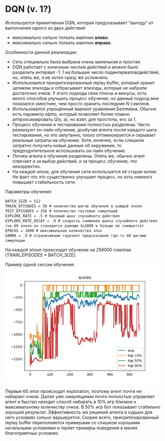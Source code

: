 # DQN (v. 1?)

Используется примитивная DQN, которая предсказывает "выгоду" от выполнения одного из двух действий:
- максимально сильно толкать маятник **влево**.
- максимально сильно толкать маятник **вправо**.

Особенности данной реализации:
- Сеть специально была выбрана очень маленькая и простая.
- DQN работает с конечным числом действий и можно было разделить интервал -1..1 на большее число подинтервалов/действий, но, опять же, я не хотел сразу же усложнять.
- Использовался приоритезированный replay buffer, который хранит целиком эпизоды и отбрасывает эпизоды, которые не набрали достаточно очков. У этого подхода свои плюсы и минусы, есть много способов улучшить процесс обучения, но данный подход мне показался уместнее, чем просто хранить последние N сэмплов.
- Использовался упрощённый вариант уравнения Беллмана. Обычно есть параметр *alpha*, который позволяет более плавно аппроксимировать Q(s, a), но взял, для простоты, его за 1.
- Процесс обучения и тестирования полностью разделены. Часто реализуют он-лайн обучение, дообучая агента после каждого шага тестирования, но это запутанно, плохо оптимизируется и скрывает реальные затраты на обучение. Хотя, конечно, если слишком затратно получать новые данные об окружении, то предподчтительное использовать он-лайн обучение.
- Логика агента и обучения разделены. Опять же, обычно агент отвечает и за выбор действий, и за процесс обучения, что некорректно.
- На каждой эпохе, для обучения сети используется её старая копия. Не факт что это существенно улучшает процесс, но хоть немного повышает стабильность сети.

Параметры обучения:
```
BATCH_SIZE = 512
TRAIN_EPISODES = 50 # количество шагов обучения в каждой эпохе
TEST_EPISODES = 256 # количество тестовых симуляций
EXPLORE_RATE = .5 # базовый шанс случайного действия
EXPLORE_RATE_DECAY = .9 # скорость снижения шанса случайного действия (на 60 эпохе он становится равным 1к1000 и больше не снижается)
EPOCHS = 1000 # максимальное количество эпох
GAMMA = .9 # ограничиваем горизонт предсказания где-то 40 шагами симуляции
```

На каждой эпохе происходит обучение на 256000 сэмплах (TRAIN_EPISODES * BATCH_SIZE).

Пример одной сессии обучения:
![](20201128.jpg)

Первые 60 эпох происходит exploration, поэтому агент почти не набирает очков. Далее уже симуляциями почти полностью управляет агент и быстро находит способ набирать в 10% игр близкое к максимальному количеству очков. В 50% игр бот показывает стабильно хороший результат. Эффективность же решений агента в худших для него условиях сильно варьируется. Скорее всего, приоритезированный replay buffer переполняется примерами со слишком хорошими начальными условиями и теряет примеры поведения в менее благоприятных условиях.